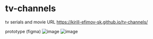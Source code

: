 # tv-channels
tv serials and movie
URL https://kirill-efimov-sk.github.io/tv-channels/

prototype (figma)
![image](https://user-images.githubusercontent.com/49115928/170583176-61993011-0833-45b2-8625-6a4c3db1902c.png)
![image](https://user-images.githubusercontent.com/49115928/170583861-8b36ab55-0882-4d2b-bbc2-93280eb4b993.png)
